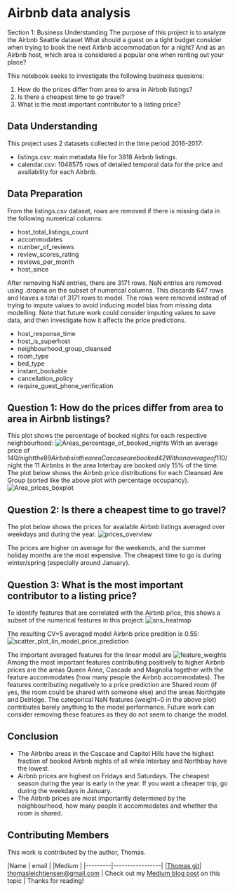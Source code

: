 # Airbnb data analysis
Section 1: Business Understanding
The purpose of this project is to analyze the Airbnb Seattle dataset
What should a guest on a tight budget consider when trying to book the next Airbnb accommodation for a night?
And as an Airbnb host, which area is considered a popular one when renting out your place?

This notebook seeks to investigate the following business quesions:
1) How do the prices differ from area to area in Airbnb listings?
2) Is there a cheapest time to go travel?
3) What is the most important contributor to a listing price?

## Data Understanding
This project uses 2 datasets collected in the time period 2016-2017:
- listings.csv: main metadata file for 3818 Airbnb listings.
- calendar.csv: 1048575 rows of detailed temporal data for the price and availability for each Airbnb.

## Data Preparation
From the listings.csv dataset, rows are removed if there is missing data in the following numerical columns:
- host_total_listings_count
- accommodates
- number_of_reviews
- review_scores_rating
- reviews_per_month
- host_since

After removing NaN entries, there are 3171 rows. NaN entries are removed using .dropna on the subset of numerical columns. This discards 647 rows and leaves a total of 3171 rows to model. The rows were removed instead of trying to impute values to avoid inducing model bias from missing data modelling. Note that future work could consider imputing values to save data, and then investigate how it affects the price predictions.

- host_response_time
- host_is_superhost
- neighbourhood_group_cleansed
- room_type
- bed_type
- instant_bookable
- cancellation_policy
- require_guest_phone_verification

## Question 1: How do the prices differ from area to area in Airbnb listings?
This plot shows the percentage of booked nights for each respective neighbourhood:
![Areas_percentage_of_booked_nights](https://user-images.githubusercontent.com/43189719/196300269-de35da4d-21e8-4ad5-8dcd-d9c61d293bd8.png)
With an average price of 140$/night the 89 Airbnbs in the area Cascase are booked 42% of the time.
With an average of 110$/night the 11 Airbnbs in the area Interbay are booked only 15% of the time.
The plot below shows the Airbnb price distributions for each Cleansed Are Group (sorted like the above plot with percentage occupancy).
![Area_prices_boxplot](https://user-images.githubusercontent.com/43189719/196302308-6f3e4f39-4f0b-4a1e-90e0-76c60275bced.png)


## Question 2: Is there a cheapest time to go travel?
The plot below shows the prices for available Airbnb listings averaged over weekdays and during the year. 
![prices_overview](https://user-images.githubusercontent.com/43189719/196335334-68a7501a-a34a-4787-8c9c-0202c2e3bd8a.png)

The prices are higher on average for the weekends, and the summer holiday months are the most expensive. The cheapest time to go is during winter/spring (especially around January).

## Question 3: What is the most important contributor to a listing price?
To identify features that are correlated with the Airbnb price, this shows a subset of the numerical features in this project:
![sns_heatmap](https://user-images.githubusercontent.com/43189719/196295209-117cab3d-fe35-464f-b485-ce9b6a856a11.png)

The resulting CV=5 averaged model Airbnb price predition is 0.55:
![scatter_plot_lin_model_price_prediction](https://user-images.githubusercontent.com/43189719/196295480-2955d00a-30f4-4043-bd3a-3d12179268d8.png)

The important averaged features for the linear model are
![feature_weights](https://user-images.githubusercontent.com/43189719/196295575-72a1166e-d575-48fc-a7b8-4358ff124512.png)
Among the most important features contributing positively to higher Airbnb prices are the areas Queen Anne, Cascade and Magnolia together with the feature accommodates (how many people the Airbnb accommodates).
The features contributing negatively to a price prediction are Shared room (if yes, the room could be shared with someone else) and the areas Northgate and Delridge.
The categorical NaN features (weight~0 in the above plot) contributes barely anything to the model performance. Future work can consider removing these features as they do not seem to change the model.

## Conclusion
- The Airbnbs areas in the Cascase and Capitol Hills have the highest fraction of booked Airbnb nights of all while Interbay and Northbay have the lowest.
- Airbnb prices are highest on Fridays and Saturdays. The cheapest season during the year is early in the year. If you want a cheaper trip, go during the weekdays in January.
- The Airbnb prices are most importantly determined by the neighbourhood, how many people it accommodates and whether the room is shared.


## Contributing Members
This work is contributed by the author, Thomas.

|Name     |  email   | |Medium     |
|---------|-----------------|
|[Thomas git](https://github.com/[Thomas-lj])| thomasleichtjensen@gmail.com        | Check out my [Medium blog post](https://medium.com/@thomasleichtjensen/seattle-airbnb-prices-overview-7d8a402bbe87) on this topic        |
Thanks for reading!
